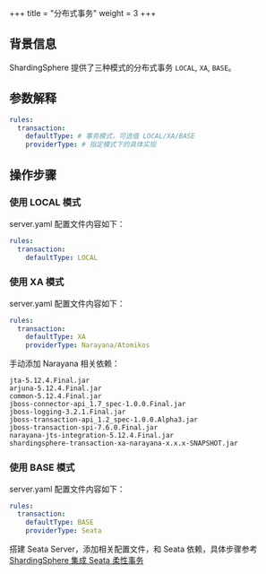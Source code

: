 +++
title = "分布式事务"
weight = 3
+++

## 背景信息

ShardingSphere 提供了三种模式的分布式事务 `LOCAL`, `XA`, `BASE`。

## 参数解释

```yaml
rules:
  transaction:
    defaultType: # 事务模式，可选值 LOCAL/XA/BASE
    providerType: # 指定模式下的具体实现
```

## 操作步骤

### 使用 LOCAL 模式

server.yaml 配置文件内容如下：

```yaml
rules:
  transaction:
    defaultType: LOCAL
```

### 使用 XA 模式

server.yaml 配置文件内容如下：

```yaml
rules:
  transaction:
    defaultType: XA
    providerType: Narayana/Atomikos 
```
手动添加 Narayana 相关依赖：

```
jta-5.12.4.Final.jar
arjuna-5.12.4.Final.jar
common-5.12.4.Final.jar
jboss-connector-api_1.7_spec-1.0.0.Final.jar
jboss-logging-3.2.1.Final.jar
jboss-transaction-api_1.2_spec-1.0.0.Alpha3.jar
jboss-transaction-spi-7.6.0.Final.jar
narayana-jts-integration-5.12.4.Final.jar
shardingsphere-transaction-xa-narayana-x.x.x-SNAPSHOT.jar
```

### 使用 BASE 模式

server.yaml 配置文件内容如下：

```yaml
rules:
  transaction:
    defaultType: BASE
    providerType: Seata 
```

搭建 Seata Server，添加相关配置文件，和 Seata 依赖，具体步骤参考 [ShardingSphere 集成 Seata 柔性事务](https://community.sphere-ex.com/t/topic/404)
